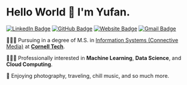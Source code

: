 # Hello World 👋 I'm Yufan. 

[![LinkedIn Badge](https://img.shields.io/badge/-yufanbruce-blue?style=flat-square&logo=Linkedin&logoColor=white&link=https://www.linkedin.com/in/yufanbruce/)](https://www.linkedin.com/in/yufanbruce/)
[![GitHub Badge](https://img.shields.io/badge/-@iamyufan-%23181717?style=flat-square&logo=github)](https://github.com/iamyufan)
[![Website Badge](https://img.shields.io/badge/yufanbruce.com-763A7A?style=flat-square&logo=google-chrome&logoColor=white)](https://yufanbruce.com/)
[![Gmail Badge](https://img.shields.io/badge/-yufanbruce@gmail.com-c14438?style=flat-square&logo=Gmail&logoColor=white&link=mailto:yufanbruce@gmail.com)](mailto:yufanbruce@gmail.com)


👨🏻‍🎓 Pursuing in a degree of M.S. in [Information Systems (Connective Media)](https://tech.cornell.edu/programs/masters-programs/jacobs-technion-cornell-dual-ms-connective-media/) at <b>[Cornell Tech](https://tech.cornell.edu/)</b>.

👨🏻‍💻 Professionally interested in <b>Machine Learning</b>, <b>Data Science</b>, and <b>Cloud Computing</b>.

🐣 Enjoying photography, traveling, chill music, and so much more. 
  
<!-- <img align="left"  style="float:left;width:47%;" src="https://spotify-recently-played-readme.vercel.app/api?user=393p86bewg6tgzebw0xgnh680" alt="Spotify" />
<img align="right"  style="float:right;width:47%;" src="https://github-readme-stats.vercel.app/api?username=iamyufan" alt="Yufan" />
<img align="right"  style="float:right;width:47%;" src="https://github-readme-stats.vercel.app/api/top-langs/?username=iamyufan&layout=compact" alt="TopLang" /> -->
